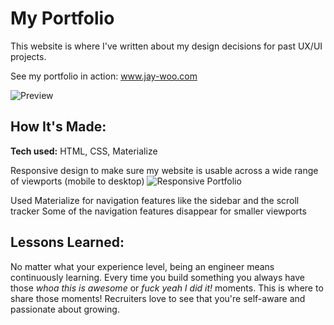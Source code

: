 # My Portfolio
This website is where I've written about my design decisions for past UX/UI projects. 

See my portfolio in action: www.jay-woo.com

![](http://i.imgur.com/R0VsGEG.png "Preview")

## How It's Made:

**Tech used:** HTML, CSS, Materialize

Responsive design to make sure my website is usable across a wide range of viewports (mobile to desktop)
![Responsive Portfolio](http://imgur.com/IGTAwDs.gif)

Used Materialize for navigation features like the sidebar and the scroll tracker
Some of the navigation features disappear for smaller viewports

## Lessons Learned:

No matter what your experience level, being an engineer means continuously learning. Every time you build something you always have those *whoa this is awesome* or *fuck yeah I did it!* moments. This is where to share those moments! Recruiters love to see that you're self-aware and passionate about growing.
